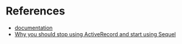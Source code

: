 
# References

+ [documentation](http://sequel.jeremyevans.net/documentation.html)
+ [Why you should stop using ActiveRecord and start using Sequel](https://mrbrdo.wordpress.com/2013/10/15/why-you-should-stop-using-activerecord-and-start-using-sequel/)
